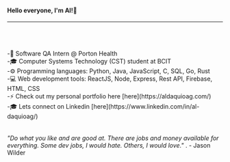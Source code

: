 #### Hello everyone, I'm Al!👋  
  
 --------------- 
 <br />  
 <br />  
 <br />  
-🌱 Software QA Intern @ Porton Health   <br /> 
-🎓 Computer Systems Technology (CST) student at BCIT   <br /> 
-⚙️ Programming languages: Python, Java, JavaScript, C, SQL, Go, Rust   <br /> 
-💻 Web development tools: ReactJS, Node, Express, Rest API, Firebase, HTML, CSS   <br /> 
-⚡ Check out my personal portfolio here [here](https://aldaquioag.com/)   <br /> 
-🎓 Lets connect on Linkedin [here](https://www.linkedin.com/in/al-daquioag/)  <br /> 

<!--
**daquioag/daquioag** is a ✨ _special_ ✨ repository because its `README.md` (this file) appears on your GitHub profile.

Here are some ideas to get you started:

- 🔭 I’m currently working on ...
- 🌱 I’m currently learning ...
- 👯 I’m looking to collaborate on ...
- 🤔 I’m looking for help with ...
- 💬 Ask me about ...
- 📫 How to reach me: ...
- 😄 Pronouns: ...
- ⚡ Fun fact: ...
🌱 Software QA Intern @ Porton Health
🎓 Computer Systems Technology (CST) student at BCIT
⚙️ Programming languages: Python, Java, JavaScript, C, SQL, Go, Rust
💻 Web development tools: ReactJS, Node, Express, Rest API, Firebase, HTML, CSS
-->

<br />
<br />
<em>"Do what you like and are good at. There are jobs and money available for everything. Some dev jobs, I would hate. Others, I would love." 
</em>.  
- Jason Wilder

